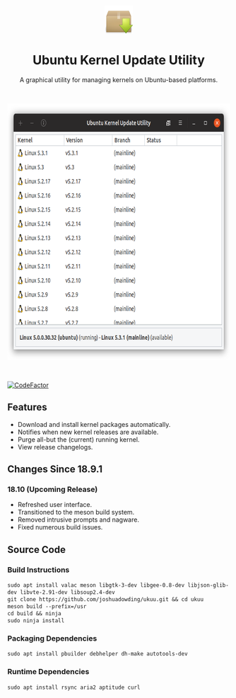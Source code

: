<p align="center">
    <img width="64" height="64" src="data/images/ukuu.png">
</p>

<h1 align="center">
    <b>Ubuntu Kernel Update Utility</b>
</h1>

<p align="center">
    A graphical utility for managing kernels on Ubuntu-based platforms.
</p>

<br />

<p align="center">
    <img width="690" height="580" src="data/screenshots/main-ubuntu.png">
</p>

<br />

[![CodeFactor](https://www.codefactor.io/repository/github/joshuadowding/ukuu/badge)](https://www.codefactor.io/repository/github/joshuadowding/ukuu)


<h2>Features</h2>
<ul>
    <li>Download and install kernel packages automatically.</li>
    <li>Notifies when new kernel releases are available.</li>
    <li>Purge all-but the (current) running kernel.</li>
    <li>View release changelogs.</li>
</ul>

<h2>Changes Since 18.9.1</h2>
<h3>18.10 (Upcoming Release)</h3>
<ul>
    <li>Refreshed user interface.</li>
    <li>Transitioned to the meson build system.</li>
    <li>Removed intrusive prompts and nagware.</li>
    <li>Fixed numerous build issues.</li>
</ul>


<h2>Source Code</h2>
<h3>Build Instructions</h3>

    sudo apt install valac meson libgtk-3-dev libgee-0.8-dev libjson-glib-dev libvte-2.91-dev libsoup2.4-dev
    git clone https://github.com/joshuadowding/ukuu.git && cd ukuu
    meson build --prefix=/usr
    cd build && ninja
    sudo ninja install

<h3>Packaging Dependencies</h3>

    sudo apt install pbuilder debhelper dh-make autotools-dev

<h3>Runtime Dependencies</h3>

    sudo apt install rsync aria2 aptitude curl

